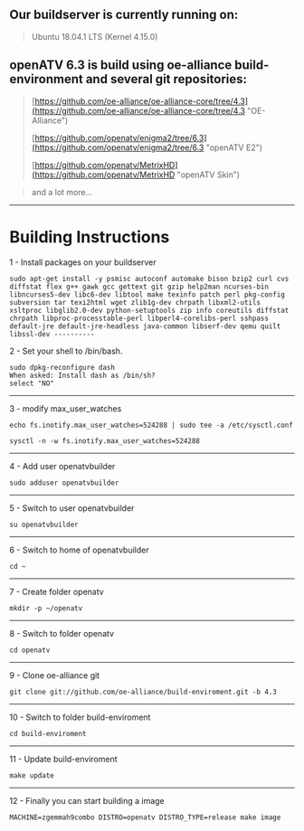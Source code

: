 ## Our buildserver is currently running on: ##

> Ubuntu 18.04.1 LTS (Kernel 4.15.0)

## openATV 6.3 is build using oe-alliance build-environment and several git repositories: ##

> [https://github.com/oe-alliance/oe-alliance-core/tree/4.3](https://github.com/oe-alliance/oe-alliance-core/tree/4.3 "OE-Alliance")
> 
> [https://github.com/openatv/enigma2/tree/6.3](https://github.com/openatv/enigma2/tree/6.3 "openATV E2")
> 
> [https://github.com/openatv/MetrixHD](https://github.com/openatv/MetrixHD "openATV Skin")

> and a lot more...


----------

# Building Instructions #

1 - Install packages on your buildserver

    sudo apt-get install -y psmisc autoconf automake bison bzip2 curl cvs diffstat flex g++ gawk gcc gettext git gzip help2man ncurses-bin libncurses5-dev libc6-dev libtool make texinfo patch perl pkg-config subversion tar texi2html wget zlib1g-dev chrpath libxml2-utils xsltproc libglib2.0-dev python-setuptools zip info coreutils diffstat chrpath libproc-processtable-perl libperl4-corelibs-perl sshpass default-jre default-jre-headless java-common libserf-dev qemu quilt libssl-dev ----------
2 - Set your shell to /bin/bash.

    sudo dpkg-reconfigure dash
    When asked: Install dash as /bin/sh?
    select "NO"

----------

3 - modify max_user_watches

    echo fs.inotify.max_user_watches=524288 | sudo tee -a /etc/sysctl.conf

    sysctl -n -w fs.inotify.max_user_watches=524288

----------
4 - Add user openatvbuilder

    sudo adduser openatvbuilder

----------
5 - Switch to user openatvbuilder

    su openatvbuilder

----------
6 - Switch to home of openatvbuilder

    cd ~

----------
7 - Create folder openatv

    mkdir -p ~/openatv

----------
8 - Switch to folder openatv

    cd openatv

----------
9 - Clone oe-alliance git

    git clone git://github.com/oe-alliance/build-enviroment.git -b 4.3

----------
10 - Switch to folder build-enviroment

    cd build-enviroment

----------
11 - Update build-enviroment

    make update

----------
12 - Finally you can start building a image

    MACHINE=zgemmah9combo DISTRO=openatv DISTRO_TYPE=release make image

